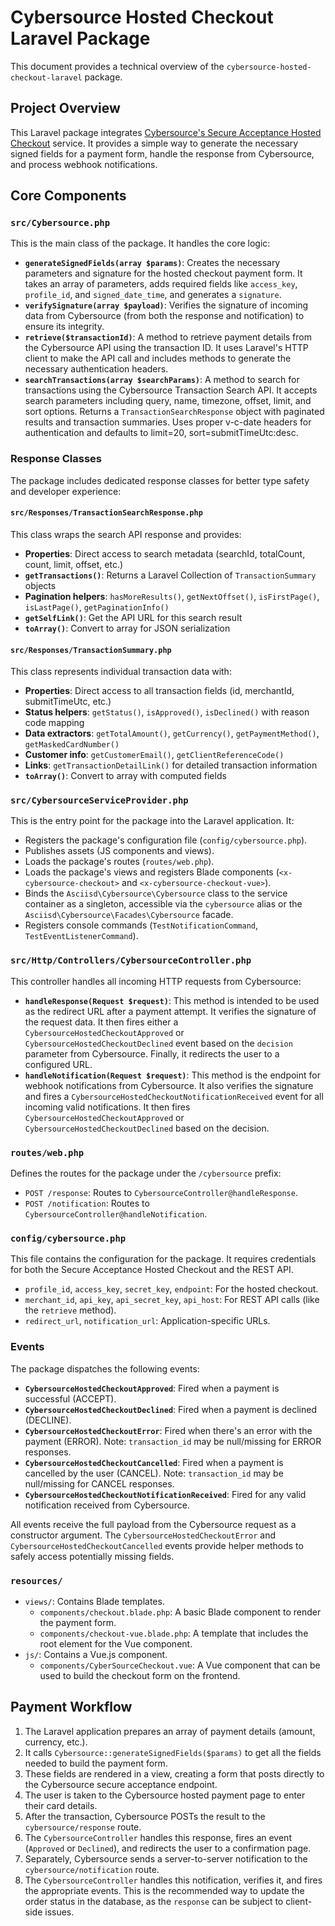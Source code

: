 # Cybersource Hosted Checkout Laravel Package

This document provides a technical overview of the `cybersource-hosted-checkout-laravel` package.

## Project Overview

This Laravel package integrates [Cybersource's Secure Acceptance Hosted Checkout](https://www.cybersource.com/products/payment_security/secure_acceptance_hosted_checkout/) service. It provides a simple way to generate the necessary signed fields for a payment form, handle the response from Cybersource, and process webhook notifications.

## Core Components

### `src/Cybersource.php`

This is the main class of the package. It handles the core logic:

- **`generateSignedFields(array $params)`**: Creates the necessary parameters and signature for the hosted checkout payment form. It takes an array of parameters, adds required fields like `access_key`, `profile_id`, and `signed_date_time`, and generates a `signature`.
- **`verifySignature(array $payload)`**: Verifies the signature of incoming data from Cybersource (from both the response and notification) to ensure its integrity.
- **`retrieve($transactionId)`**: A method to retrieve payment details from the Cybersource API using the transaction ID. It uses Laravel's HTTP client to make the API call and includes methods to generate the necessary authentication headers.
- **`searchTransactions(array $searchParams)`**: A method to search for transactions using the Cybersource Transaction Search API. It accepts search parameters including query, name, timezone, offset, limit, and sort options. Returns a `TransactionSearchResponse` object with paginated results and transaction summaries. Uses proper v-c-date headers for authentication and defaults to limit=20, sort=submitTimeUtc:desc.

### Response Classes

The package includes dedicated response classes for better type safety and developer experience:

#### `src/Responses/TransactionSearchResponse.php`

This class wraps the search API response and provides:

- **Properties**: Direct access to search metadata (searchId, totalCount, count, limit, offset, etc.)
- **`getTransactions()`**: Returns a Laravel Collection of `TransactionSummary` objects
- **Pagination helpers**: `hasMoreResults()`, `getNextOffset()`, `isFirstPage()`, `isLastPage()`, `getPaginationInfo()`
- **`getSelfLink()`**: Get the API URL for this search result
- **`toArray()`**: Convert to array for JSON serialization

#### `src/Responses/TransactionSummary.php`

This class represents individual transaction data with:

- **Properties**: Direct access to all transaction fields (id, merchantId, submitTimeUtc, etc.)
- **Status helpers**: `getStatus()`, `isApproved()`, `isDeclined()` with reason code mapping
- **Data extractors**: `getTotalAmount()`, `getCurrency()`, `getPaymentMethod()`, `getMaskedCardNumber()`
- **Customer info**: `getCustomerEmail()`, `getClientReferenceCode()`
- **Links**: `getTransactionDetailLink()` for detailed transaction information
- **`toArray()`**: Convert to array with computed fields

### `src/CybersourceServiceProvider.php`

This is the entry point for the package into the Laravel application. It:

- Registers the package's configuration file (`config/cybersource.php`).
- Publishes assets (JS components and views).
- Loads the package's routes (`routes/web.php`).
- Loads the package's views and registers Blade components (`<x-cybersource-checkout>` and `<x-cybersource-checkout-vue>`).
- Binds the `Asciisd\Cybersource\Cybersource` class to the service container as a singleton, accessible via the `cybersource` alias or the `Asciisd\Cybersource\Facades\Cybersource` facade.
- Registers console commands (`TestNotificationCommand`, `TestEventListenerCommand`).

### `src/Http/Controllers/CybersourceController.php`

This controller handles all incoming HTTP requests from Cybersource:

- **`handleResponse(Request $request)`**: This method is intended to be used as the redirect URL after a payment attempt. It verifies the signature of the request data. It then fires either a `CybersourceHostedCheckoutApproved` or `CybersourceHostedCheckoutDeclined` event based on the `decision` parameter from Cybersource. Finally, it redirects the user to a configured URL.
- **`handleNotification(Request $request)`**: This method is the endpoint for webhook notifications from Cybersource. It also verifies the signature and fires a `CybersourceHostedCheckoutNotificationReceived` event for all incoming valid notifications. It then fires `CybersourceHostedCheckoutApproved` or `CybersourceHostedCheckoutDeclined` based on the decision.

### `routes/web.php`

Defines the routes for the package under the `/cybersource` prefix:

- `POST /response`: Routes to `CybersourceController@handleResponse`.
- `POST /notification`: Routes to `CybersourceController@handleNotification`.

### `config/cybersource.php`

This file contains the configuration for the package. It requires credentials for both the Secure Acceptance Hosted Checkout and the REST API.

- `profile_id`, `access_key`, `secret_key`, `endpoint`: For the hosted checkout.
- `merchant_id`, `api_key`, `api_secret_key`, `api_host`: For REST API calls (like the `retrieve` method).
- `redirect_url`, `notification_url`: Application-specific URLs.

### Events

The package dispatches the following events:

- **`CybersourceHostedCheckoutApproved`**: Fired when a payment is successful (ACCEPT).
- **`CybersourceHostedCheckoutDeclined`**: Fired when a payment is declined (DECLINE).
- **`CybersourceHostedCheckoutError`**: Fired when there's an error with the payment (ERROR). Note: `transaction_id` may be null/missing for ERROR responses.
- **`CybersourceHostedCheckoutCancelled`**: Fired when a payment is cancelled by the user (CANCEL). Note: `transaction_id` may be null/missing for CANCEL responses.
- **`CybersourceHostedCheckoutNotificationReceived`**: Fired for any valid notification received from Cybersource.

All events receive the full payload from the Cybersource request as a constructor argument. The `CybersourceHostedCheckoutError` and `CybersourceHostedCheckoutCancelled` events provide helper methods to safely access potentially missing fields.

### `resources/`

- `views/`: Contains Blade templates.
  - `components/checkout.blade.php`: A basic Blade component to render the payment form.
  - `components/checkout-vue.blade.php`: A template that includes the root element for the Vue component.
- `js/`: Contains a Vue.js component.
  - `components/CyberSourceCheckout.vue`: A Vue component that can be used to build the checkout form on the frontend.

## Payment Workflow

1.  The Laravel application prepares an array of payment details (amount, currency, etc.).
2.  It calls `Cybersource::generateSignedFields($params)` to get all the fields needed to build the payment form.
3.  These fields are rendered in a view, creating a form that posts directly to the Cybersource secure acceptance endpoint.
4.  The user is taken to the Cybersource hosted payment page to enter their card details.
5.  After the transaction, Cybersource POSTs the result to the `cybersource/response` route.
6.  The `CybersourceController` handles this response, fires an event (`Approved` or `Declined`), and redirects the user to a confirmation page.
7.  Separately, Cybersource sends a server-to-server notification to the `cybersource/notification` route.
8.  The `CybersourceController` handles this notification, verifies it, and fires the appropriate events. This is the recommended way to update the order status in the database, as the `response` can be subject to client-side issues.
